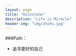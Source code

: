 ```yaml
---
layout: page
title: "milestone"
description: "Life is Miracle"
header-img: "img/zhihu.jpg"
---
```



###Path：


- 追寻更好的自己






